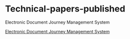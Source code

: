 # Technical-papers-published

Electronic Document Journey Management System

<a href="http://ijiset.com/vol2/v2s3/IJISET_V2_I3_121.pdf">Electronic Document Journey Management System</a>
